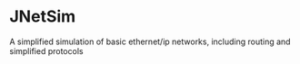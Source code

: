 # JNetSim
A simplified simulation of basic ethernet/ip networks, including routing and simplified protocols
